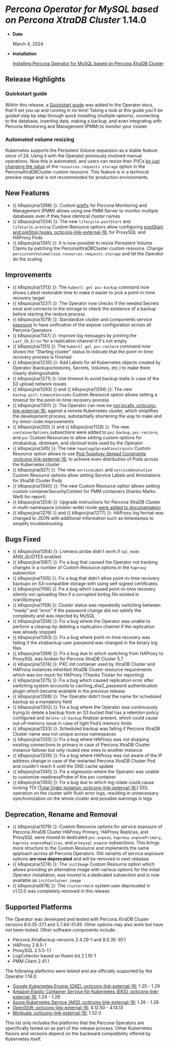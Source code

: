 # *Percona Operator for MySQL based on Percona XtraDB Cluster* 1.14.0

* **Date**

   March 4, 2024

* **Installation**

   [Installing Percona Operator for MySQL based on Percona XtraDB Cluster](../System-Requirements.md#installation-guidelines)

## Release Highlights

### Quickstart guide

Within this release, a [Quickstart guide](../quickstart.md) was added to the Operator docs, that'll set you up and running in no time! Taking a look at this guide you'll be guided step by step through quick installing (multiple options), connecting to the database, inserting data, making a backup, and even integrating with Percona Monitoring and Management (PMM) to monitor your cluster.

### Automated volume resizing

Kubernetes supports the Persistent Volume expansion as a stable feature since v1.24. Using it with the Operator previously involved manual operations. Now this is automated, and users can resize their PVCs [by just changing the value](../scaling.md#scale-storage) of the `resources.requests.storage` option in the PerconaXtraDBCluster custom resource. This feature is in a technical preview stage and is not recommended for production environments.

## New Features 


* {{ k8spxcjira(1298) }}: Custom [prefix](../containers-conf.md) for Percona Monitoring and Management (PMM) allows using one PMM Server to monitor multiple databases even if they have identical cluster names
* {{ k8spxcjira(1334) }}: The new `lifecycle.postStart` and `lifecycle.preStop` Custom Resource options allow configuring [postStart and preStop hooks :octicons-link-external-16:](https://kubernetes.io/docs/concepts/containers/container-lifecycle-hooks/) for ProxySQL and HAProxy Pods
* {{ k8spxcjira(1341) }}: It is now possible to resize Persistent Volume Claims by patching the PerconaXtraDBCluster custom resource. Change  `persistentVolumeClaim.resources.requests.storage` and let the Operator do the scaling

## Improvements

* {{ k8spxcjira(1313) }}: The `kubectl get pxc-backup` command now shows Latest restorable time to make it easier to pick a point-in-time recovery target
* {{ k8spxcjira(1237) }}: The Operator now checks if the needed Secrets exist and connects to the storage to check the existence of a backup before starting the restore process
* {{ k8spxcjira(1079) }}: Standardize cluster and components service [exposure](../expose.md) to have unification of the expose configuration across all Percona Operators
* {{ k8spxcjira(1147) }}: Improve log messages by printing the `Last_IO_Error` for a replication channel if it's not empty
* {{ k8spxcjira(1151) }}: The `kubectl get pxc-restore` command now shows the "Starting cluster" status to indicate that the point-in-time recovery process is finished
* {{ k8spxcjira(1230) }}: Add Labels for all Kubernetes objects created by Operator (backups/restores, Secrets, Volumes, etc.) to make them clearly distinguishable
* {{ k8spxcjira(1271) }}: Use timeout to avoid backup stalls in case of the S3 upload network issues
* {{ k8spxcjira(1293) }} and {{ k8spxcjira(1294) }}: The new `backup.pitr.timeoutSeconds` Custom Resource option allows setting a timeout for the point-in-time recovery process
* {{ k8spxcjira(1301) }}: The Operator can now be [run locally :octicons-link-external-16:](https://github.com/percona/percona-xtradb-cluster-operator/blob/main/CONTRIBUTING.md#1-contributing-to-the-source-tree) against a remote Kubernetes cluster, which simplifies the development process, substantially shortening the way to make and try minor code improvements
* {{ k8spxcjira(200) }} and {{ k8spxcjira(1128) }}: The new `containerOptions` subsections were added to `pxc-backup`, `pxc-restore`, and `pxc` Custom Resources to allow setting custom options for xtrabackup, xbstream, and xbcloud tools used by the Operator
* {{ k8spxcjira(345) }}: The new `topologySpreadConstraints` Custom Resource option allows to use [Pod Topology Spread Constraints :octicons-link-external-16:](https://kubernetes.io/docs/concepts/workloads/pods/pod-topology-spread-constraints/#spread-constraints-for-pods) to achieve even distribution of Pods across the Kubernetes cluster
* {{ k8spxcjira(927) }}: The new `serviceLabel` and `serviceAnnotation` Custom Resource options allow setting Service Labels and Annotations for XtraDB Cluster Pods
* {{ k8spxcjira(1340) }}: The new Custom Resource option allows setting custom containerSecurityContext for PMM containers (thanks Marko Weiß for report)
* {{ k8spxcjira(1254) }}: Upgrade instructions for Percona XtraDB Cluster in multi-namespace (cluster-wide) mode [were added to documentation](../cluster-wide.md#upgrade)
* {{ k8spxcjira(1276) }} and {{ k8spxcjira(1277) }}: HAProxy log format was changed to JSON with additional information such as timestamps to simplify troubleshooting

## Bugs Fixed

* {{ k8spxcjira(1264) }}: Liveness probe didn't work if `sql_mode` ANSI_QUOTES enabled
* {{ k8spxcjira(1067) }}: Fix a bug that caused the Operator not tracking changes in a number of Custom Resource options in the `haproxy` subsection
* {{ k8spxcjira(1105) }}: Fix a bug that didn’t allow point-in-time recovery backups on S3-compatible storage with using self-signed certificates
* {{ k8spxcjira(1106) }}: Fix a bug which caused point-in-time recovery silently not uploading files if a corrupted binlog file existed in /var/lib/mysql
* {{ k8spxcjira(1159) }}: Cluster status was repeatedly switching between “ready” and “error” if the password change did not satisfy the complexity and was rejected by MySQL
* {{ k8spxcjira(1256) }}: Fix a bug where the Operator was unable to perform a cleanup by deleting a replication channel if the replication was already stopped
* {{ k8spxcjira(1263) }}: Fix a bug where point-in-time recovery was failing if the xtrabackup user password was changed in the binary log files
* {{ k8spxcjira(1269) }}: Fix a bug due to which switching from HAProxy to ProxySQL was broken for Percona XtraDB Cluster 5.7
* {{ k8spxcjira(1274) }}: PXC init container used by XtraDB Cluster and HAProxy instances inherited XtraDB Cluster resource requirements which was too much for HAProxy (Thanks Tristan for reporting)
* {{ k8spxcjira(1275) }}: Fix a bug which caused replication error after switching system accounts to caching_sha2_password authentication plugin which became available in the previous release
* {{ k8spxcjira(1288) }}: The Operator didn’t treat the name for scheduled backup as a mandatory field
* {{ k8spxcjira(1302) }}: Fix a bug where the Operator was continuously trying to delete a backup from an S3 bucket that has a retention policy configured and `delete-s3-backup` finalizer present, which could cause out-of-memory issue in case of tight Pod’s memory limits
* {{ k8spxcjira(1333) }}: Scheduled backup was failing if Percona XtraDB Cluster name was not unique across namespaces
* {{ k8spxcjira(1335) }}: Fix a bug where HAProxy was not stopping existing connections to primary in case of Percona XtraDB Cluster instance failover but only routed new ones to another instance
* {{ k8spxcjira(1339) }}: Fix a bug where HAProxy was not aware of the IP address change in case of the restarted Percona XtraDB Cluster Pod and couldn't reach it until the DNS cache update
* {{ k8spxcjira(1345) }}: Fix a regression where the Operator was unable to customize readinessProbe of the pxc container
* {{ k8spxcjira(1350) }}: Fix a bug due to which log rotate could cause locking TOI ([Total Order Isolation :octicons-link-external-16:](https://galeracluster.com/library/documentation/schema-upgrades.html#toi)) DDL operation on the cluster with flush error logs, resulting in unnecessary synchronization on the whole cluster and possible warnings in logs

## Deprecation, Rename and Removal

* {{ k8spxcjira(1079) }}: Custom Resource options for service exposure of Percona XtraDB Cluster HAProxy Primary, HAProxy Replicas, and ProxySQL were moved to dedicated `pxc.expose`, `haproxy.exposePrimary`, `haproxy.exposeReplicas`, and `proxysql.expose` subsections. This brings more structure to the Custom Resource and implements the same approach across all Percona Operators. Old variants of service exposure options **are now deprecated** and will be removed in next releases
* {{ k8spxcjira(1274) }}: The `initImage` Custom Resource option which allows providing an alternative image with various options for the initial Operator installation, was moved to a dedicated subsection and is now available as `initContainer.image`
* {{ k8spxcjira(878) }}: The `clustercheck` system user deprecated in v1.12.0 was completely removed in this release

## Supported Platforms

The Operator was developed and tested with Percona XtraDB Cluster versions 8.0.35-27.1 and 5.7.44-31.65. Other options may also work but have not been tested. Other software components include:

* Percona XtraBackup versions 2.4.29-1 and 8.0.35-30.1
* HAProxy 2.8.5-1
* ProxySQL 2.5.5-1.1
* LogCollector based on fluent-bit 2.1.10-1
* PMM Client 2.41.1

The following platforms were tested and are officially supported by the Operator
1.14.0:

* [Google Kubernetes Engine (GKE) :octicons-link-external-16:](https://cloud.google.com/kubernetes-engine) 1.25 - 1.29
* [Amazon Elastic Container Service for Kubernetes (EKS) :octicons-link-external-16:](https://aws.amazon.com) 1.24 - 1.29
* [Azure Kubernetes Service (AKS) :octicons-link-external-16:](https://azure.microsoft.com/en-us/services/kubernetes-service/) 1.26 - 1.28
* [OpenShift :octicons-link-external-16:](https://www.redhat.com/en/technologies/cloud-computing/openshift) 4.12.50 - 4.14.13
* [Minikube :octicons-link-external-16:](https://minikube.sigs.k8s.io/docs/) 1.32.0

This list only includes the platforms that the Percona Operators are specifically tested on as part of the release process. Other Kubernetes flavors and versions depend on the backward compatibility offered by Kubernetes itself.
